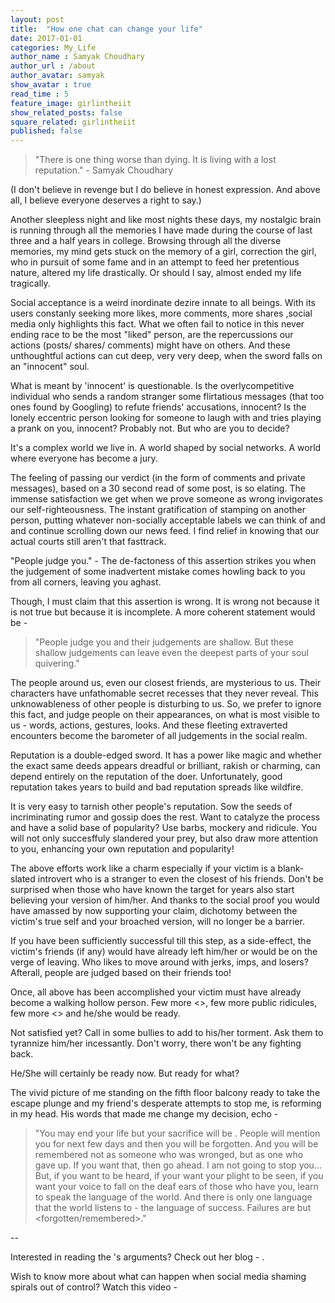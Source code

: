 ```yaml
---
layout: post
title:  "How one chat can change your life"
date: 2017-01-01
categories: My_Life
author_name : Samyak Choudhary
author_url : /about
author_avatar: samyak
show_avatar : true
read_time : 5
feature_image: girlintheiit
show_related_posts: false
square_related: girlintheiit
published: false
---
```


<!-- Have you watched the TED Talk by Jon Ronson on [“How one tweet can ruin your life”](https://www.youtube.com/watch?v=wAIP6fI0NAI) ? If you haven’t, watch it sometime when you are not busy aimlessly scrolling down monotonous Facebook news feed. 

In a jaw-dropping story of how one un-funny tweet ruined a woman's life and career, Ronson shows how online commenters can end up behaving like a baying mob — and says it's time to rethink how we interact online. 

It got me thinking I can do a Ted Talk on “How one chat can change your life” (and I realized one needs to be invited to give a Ted Talk, and I don’t have an invite).

Anyway, till I get an invite to do a TED talk, here follows a lesser known yet similar incident when social shaming spiralled out of control.

Main charaters :

  + **chalenge_lene_wala** (a guy with ludicrous tendency to accept challenges and one struggling to gain social acceptance)

  + **chalenge_dene_wala** (a conceited old "friend" of **chalenge_lene_wala**)

  + **the_bandi** ("a" self-seeking girl in a iit, aspiring to become "the" girl in the iit)

  + **bandi_ka_banda** (**the_bandi**'s boyfriend)

  + **not_so_righteous_acquaintance** (a mutual acquaintance who proclaims righteousness but proves otherwise)

  + **the_saviour** (**chalenge_lene_wala**'s close friend)
 -->

[//]: # (I don't believe in revenge but I do believe in honest expression. And above all, I believe everyone deserves a right to say.)

> "There is one thing worse than dying. It is living with a lost reputation." - Samyak Choudhary

(I don't believe in revenge but I do believe in honest expression. And above all, I believe everyone deserves a right to say.)

Another sleepless night and like most nights these days, my nostalgic brain is running through all the memories I have made during the course of last three and a half years in college. Browsing through all the diverse memories, my mind gets stuck on the memory of a girl, correction the girl, who in pursuit of some fame and in an attempt to feed her pretentious nature, altered my life drastically. Or should I say, almost ended my life tragically.

Social acceptance is a weird inordinate dezire innate to all beings. With its users constanly seeking more likes, more comments, more shares ,social media only highlights this fact. What we often fail to notice in this never ending race to be the most "liked" person, are the repercussions our actions (posts/ shares/ comments) might have on others. And these unthoughtful actions can cut deep, very very deep, when the sword falls on an "innocent" soul.

What is meant by 'innocent' is questionable. Is the overlycompetitive individual who sends a random stranger some flirtatious messages (that too ones found by Googling) to refute friends' accusations, innocent? Is the lonely eccentric person looking for someone to laugh with and tries playing a prank on you, innocent? Probably not. But who are you to decide?

It's a complex world we live in. A world shaped by social networks. A world where everyone has become a jury. 

The feeling of passing our verdict (in the form of comments and private messages), based on a 30 second read of some post, is so elating. The immense satisfaction we get when we prove someone as wrong invigorates our self-righteousness. The instant gratification of stamping on another person, putting whatever non-socially acceptable labels we can think of and and continue scrolling down our news feed. I find relief in knowing that our actual courts still aren't that fasttrack.

"People judge you." - The de-factoness of this assertion strikes you when the judgement of some inadvertent mistake comes howling back to you from all corners, leaving you aghast. 

Though, I must claim that this assertion is wrong. It is wrong not because it is not true but because it is incomplete. A more coherent statement would be - 

> "People judge you and their judgements are shallow. But these shallow judgements can leave even the deepest parts of your soul quivering."

The people around us, even our closest friends, are mysterious to us. Their characters have unfathomable secret recesses that they never reveal. This unknowableness of other people is disturbing to us. So, we prefer to ignore this fact, and judge people on their appearances, on what is most visible to us - words, actions, gestures, looks. And these fleeting extraverted encounters become the barometer of all judgements in the social realm.

<dikhant maheshwari comment>

Reputation is a double-edged sword. It has a power like magic and whether the exact same deeds appears dreadful or brilliant, rakish or charming, can depend entirely on the reputation of the doer. Unfortunately, good reputation takes years to build and bad reputation spreads like wildfire.

It is very easy to tarnish other people's reputation. Sow the seeds of incriminating rumor and gossip does the rest. Want to catalyze the process and have a solid base of popularity? Use barbs, mockery and ridicule. You will not only succesffuly slandered your prey, but also draw more attention to you, enhancing your own reputation and popularity!

<Diksha Maheshwari facebook share>

The above efforts work like a charm especially if your victim is a blank-slated introvert who is a stranger to even the closest of his friends. Don't be surprised when those who have known the target for years also start believing your version of him/her. And thanks to the social proof you would have amassed by now supporting your claim, dichotomy between the victim's true self and your broached version, will no longer be a barrier.

If you have been sufficiently successful till this step, as a side-effect, the victim's friends (if any) would have already left him/her or would be on the verge of leaving. Who likes to move around with jerks, imps, and losers? Afterall, people are judged based on their friends too!

<pic shivam mangla chat>

Once, all above has been accomplished your victim must have already become a walking hollow person. Few more <>, few more public ridicules, few more <> and he/she would be ready. 

Not satisfied yet? Call in some bullies to add to his/her torment. Ask them to tyrannize him/her incessantly. Don't worry, there won't be any fighting back.

He/She will certainly be ready now. But ready for what?

<suicide pic>

The vivid picture of me standing on the fifth floor balcony ready to take the escape plunge and my friend's desperate attempts to stop me, is reforming in my head. His words that made me change my decision, echo - 

> "You may end your life but your sacrifice will be <pointless>. People will mention you for next few days and then you will be forgotten. And you will be remembered not as someone who was wronged, but as one who gave up. If you want that, then go ahead. I am not going to stop you...
But, if you want to be heard, if your want your plight to be seen, if you want your voice to fall on the deaf ears of those who have <wronged> you, learn to speak the language of the world. And there is only one language that the world listens to - the language of success. Failures are but <forgotten/remembered>."

--

Interested in reading the <one who complained>'s arguments? Check out her blog - []().

Wish to know more about what can happen when social media shaming spirals out of control? Watch this video - 

